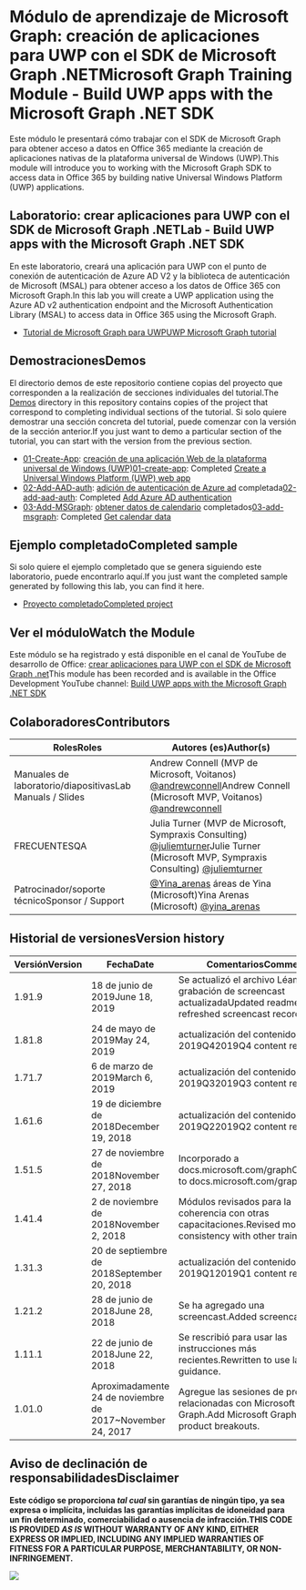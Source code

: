 # <a name="microsoft-graph-training-module---build-uwp-apps-with-the-microsoft-graph-net-sdk"></a><span data-ttu-id="cf1cf-101">Módulo de aprendizaje de Microsoft Graph: creación de aplicaciones para UWP con el SDK de Microsoft Graph .NET</span><span class="sxs-lookup"><span data-stu-id="cf1cf-101">Microsoft Graph Training Module - Build UWP apps with the Microsoft Graph .NET SDK</span></span>

<span data-ttu-id="cf1cf-102">Este módulo le presentará cómo trabajar con el SDK de Microsoft Graph para obtener acceso a datos en Office 365 mediante la creación de aplicaciones nativas de la plataforma universal de Windows (UWP).</span><span class="sxs-lookup"><span data-stu-id="cf1cf-102">This module will introduce you to working with the Microsoft Graph SDK to access data in Office 365 by building native Universal Windows Platform (UWP) applications.</span></span>

## <a name="lab---build-uwp-apps-with-the-microsoft-graph-net-sdk"></a><span data-ttu-id="cf1cf-103">Laboratorio: crear aplicaciones para UWP con el SDK de Microsoft Graph .NET</span><span class="sxs-lookup"><span data-stu-id="cf1cf-103">Lab - Build UWP apps with the Microsoft Graph .NET SDK</span></span>

<span data-ttu-id="cf1cf-104">En este laboratorio, creará una aplicación para UWP con el punto de conexión de autenticación de Azure AD V2 y la biblioteca de autenticación de Microsoft (MSAL) para obtener acceso a los datos de Office 365 con Microsoft Graph.</span><span class="sxs-lookup"><span data-stu-id="cf1cf-104">In this lab you will create a UWP application using the Azure AD v2 authentication endpoint and the Microsoft Authentication Library (MSAL) to access data in Office 365 using the Microsoft Graph.</span></span>

- [<span data-ttu-id="cf1cf-105">Tutorial de Microsoft Graph para UWP</span><span class="sxs-lookup"><span data-stu-id="cf1cf-105">UWP Microsoft Graph tutorial</span></span>](https://docs.microsoft.com/graph/training/uwp-tutorial)

## <a name="demos"></a><span data-ttu-id="cf1cf-106">Demostraciones</span><span class="sxs-lookup"><span data-stu-id="cf1cf-106">Demos</span></span>

<span data-ttu-id="cf1cf-107">El [](./Demos) directorio demos de este repositorio contiene copias del proyecto que corresponden a la realización de secciones individuales del tutorial.</span><span class="sxs-lookup"><span data-stu-id="cf1cf-107">The [Demos](./Demos) directory in this repository contains copies of the project that correspond to completing individual sections of the tutorial.</span></span> <span data-ttu-id="cf1cf-108">Si solo quiere demostrar una sección concreta del tutorial, puede comenzar con la versión de la sección anterior.</span><span class="sxs-lookup"><span data-stu-id="cf1cf-108">If you just want to demo a particular section of the tutorial, you can start with the version from the previous section.</span></span>

- <span data-ttu-id="cf1cf-109">[01-Create-App](Demos/01-create-app): [creación de una aplicación Web de la plataforma universal de Windows (UWP)](https://docs.microsoft.com/graph/training/uwp-tutorial?tutorial-step=1)</span><span class="sxs-lookup"><span data-stu-id="cf1cf-109">[01-create-app](Demos/01-create-app): Completed [Create a Universal Windows Platform (UWP) web app](https://docs.microsoft.com/graph/training/uwp-tutorial?tutorial-step=1)</span></span>
- <span data-ttu-id="cf1cf-110">[02-Add-AAD-auth](Demos/02-add-aad-auth): [adición de autenticación de Azure ad](https://docs.microsoft.com/graph/training/uwp-tutorial?tutorial-step=3) completada</span><span class="sxs-lookup"><span data-stu-id="cf1cf-110">[02-add-aad-auth](Demos/02-add-aad-auth): Completed [Add Azure AD authentication](https://docs.microsoft.com/graph/training/uwp-tutorial?tutorial-step=3)</span></span>
- <span data-ttu-id="cf1cf-111">[03-Add-MSGraph](Demos/03-add-msgraph): [obtener datos de calendario](https://docs.microsoft.com/graph/training/uwp-tutorial?tutorial-step=4) completados</span><span class="sxs-lookup"><span data-stu-id="cf1cf-111">[03-add-msgraph](Demos/03-add-msgraph): Completed [Get calendar data](https://docs.microsoft.com/graph/training/uwp-tutorial?tutorial-step=4)</span></span>

## <a name="completed-sample"></a><span data-ttu-id="cf1cf-112">Ejemplo completado</span><span class="sxs-lookup"><span data-stu-id="cf1cf-112">Completed sample</span></span>

<span data-ttu-id="cf1cf-113">Si solo quiere el ejemplo completado que se genera siguiendo este laboratorio, puede encontrarlo aquí.</span><span class="sxs-lookup"><span data-stu-id="cf1cf-113">If you just want the completed sample generated by following this lab, you can find it here.</span></span>

- [<span data-ttu-id="cf1cf-114">Proyecto completado</span><span class="sxs-lookup"><span data-stu-id="cf1cf-114">Completed project</span></span>](Demos/03-add-msgraph)

## <a name="watch-the-module"></a><span data-ttu-id="cf1cf-115">Ver el módulo</span><span class="sxs-lookup"><span data-stu-id="cf1cf-115">Watch the Module</span></span>

<span data-ttu-id="cf1cf-116">Este módulo se ha registrado y está disponible en el canal de YouTube de desarrollo de Office: [crear aplicaciones para UWP con el SDK de Microsoft Graph .net](https://youtu.be/oBYCBxkWMRA)</span><span class="sxs-lookup"><span data-stu-id="cf1cf-116">This module has been recorded and is available in the Office Development YouTube channel: [Build UWP apps with the Microsoft Graph .NET SDK](https://youtu.be/oBYCBxkWMRA)</span></span>

## <a name="contributors"></a><span data-ttu-id="cf1cf-117">Colaboradores</span><span class="sxs-lookup"><span data-stu-id="cf1cf-117">Contributors</span></span>

|        <span data-ttu-id="cf1cf-118">Roles</span><span class="sxs-lookup"><span data-stu-id="cf1cf-118">Roles</span></span>         |                                           <span data-ttu-id="cf1cf-119">Autores (es)</span><span class="sxs-lookup"><span data-stu-id="cf1cf-119">Author(s)</span></span>                                           |
| -------------------- | --------------------------------------------------------------------------------------------- |
| <span data-ttu-id="cf1cf-120">Manuales de laboratorio/diapositivas</span><span class="sxs-lookup"><span data-stu-id="cf1cf-120">Lab Manuals / Slides</span></span> | <span data-ttu-id="cf1cf-121">Andrew Connell (MVP de Microsoft, Voitanos) [@andrewconnell](//github.com/andrewconnell)</span><span class="sxs-lookup"><span data-stu-id="cf1cf-121">Andrew Connell (Microsoft MVP, Voitanos) [@andrewconnell](//github.com/andrewconnell)</span></span>         |
| <span data-ttu-id="cf1cf-122">FRECUENTES</span><span class="sxs-lookup"><span data-stu-id="cf1cf-122">QA</span></span>                   | <span data-ttu-id="cf1cf-123">Julia Turner (MVP de Microsoft, Sympraxis Consulting) [@juliemturner](//github.com/juliemturner)</span><span class="sxs-lookup"><span data-stu-id="cf1cf-123">Julie Turner (Microsoft MVP, Sympraxis Consulting) [@juliemturner](//github.com/juliemturner)</span></span> |
| <span data-ttu-id="cf1cf-124">Patrocinador/soporte técnico</span><span class="sxs-lookup"><span data-stu-id="cf1cf-124">Sponsor / Support</span></span>    | <span data-ttu-id="cf1cf-125">[@Yina_arenas](//github.com//github.com/yina_arenas) áreas de Yina (Microsoft)</span><span class="sxs-lookup"><span data-stu-id="cf1cf-125">Yina Arenas (Microsoft) [@yina_arenas](//github.com//github.com/yina_arenas)</span></span>                  |

## <a name="version-history"></a><span data-ttu-id="cf1cf-126">Historial de versiones</span><span class="sxs-lookup"><span data-stu-id="cf1cf-126">Version history</span></span>

| <span data-ttu-id="cf1cf-127">Versión</span><span class="sxs-lookup"><span data-stu-id="cf1cf-127">Version</span></span> |        <span data-ttu-id="cf1cf-128">Fecha</span><span class="sxs-lookup"><span data-stu-id="cf1cf-128">Date</span></span>        |                       <span data-ttu-id="cf1cf-129">Comentarios</span><span class="sxs-lookup"><span data-stu-id="cf1cf-129">Comments</span></span>                       |
| ------- | ------------------ | ---------------------------------------------------- |
| <span data-ttu-id="cf1cf-130">1.9</span><span class="sxs-lookup"><span data-stu-id="cf1cf-130">1.9</span></span>     | <span data-ttu-id="cf1cf-131">18 de junio de 2019</span><span class="sxs-lookup"><span data-stu-id="cf1cf-131">June 18, 2019</span></span>      | <span data-ttu-id="cf1cf-132">Se actualizó el archivo Léame en grabación de screencast actualizada</span><span class="sxs-lookup"><span data-stu-id="cf1cf-132">Updated readme to refreshed screencast recording</span></span>     |
| <span data-ttu-id="cf1cf-133">1.8</span><span class="sxs-lookup"><span data-stu-id="cf1cf-133">1.8</span></span>     | <span data-ttu-id="cf1cf-134">24 de mayo de 2019</span><span class="sxs-lookup"><span data-stu-id="cf1cf-134">May 24, 2019</span></span>       | <span data-ttu-id="cf1cf-135">actualización del contenido de 2019Q4</span><span class="sxs-lookup"><span data-stu-id="cf1cf-135">2019Q4 content refresh</span></span>                               |
| <span data-ttu-id="cf1cf-136">1.7</span><span class="sxs-lookup"><span data-stu-id="cf1cf-136">1.7</span></span>     | <span data-ttu-id="cf1cf-137">6 de marzo de 2019</span><span class="sxs-lookup"><span data-stu-id="cf1cf-137">March 6, 2019</span></span>      | <span data-ttu-id="cf1cf-138">actualización del contenido de 2019Q3</span><span class="sxs-lookup"><span data-stu-id="cf1cf-138">2019Q3 content refresh</span></span>                               |
| <span data-ttu-id="cf1cf-139">1.6</span><span class="sxs-lookup"><span data-stu-id="cf1cf-139">1.6</span></span>     | <span data-ttu-id="cf1cf-140">19 de diciembre de 2018</span><span class="sxs-lookup"><span data-stu-id="cf1cf-140">December 19, 2018</span></span>  | <span data-ttu-id="cf1cf-141">actualización del contenido de 2019Q2</span><span class="sxs-lookup"><span data-stu-id="cf1cf-141">2019Q2 content refresh</span></span>                               |
| <span data-ttu-id="cf1cf-142">1.5</span><span class="sxs-lookup"><span data-stu-id="cf1cf-142">1.5</span></span>     | <span data-ttu-id="cf1cf-143">27 de noviembre de 2018</span><span class="sxs-lookup"><span data-stu-id="cf1cf-143">November 27, 2018</span></span>  | <span data-ttu-id="cf1cf-144">Incorporado a docs.microsoft.com/graph</span><span class="sxs-lookup"><span data-stu-id="cf1cf-144">Onboarded to docs.microsoft.com/graph</span></span>                |
| <span data-ttu-id="cf1cf-145">1.4</span><span class="sxs-lookup"><span data-stu-id="cf1cf-145">1.4</span></span>     | <span data-ttu-id="cf1cf-146">2 de noviembre de 2018</span><span class="sxs-lookup"><span data-stu-id="cf1cf-146">November 2, 2018</span></span>   | <span data-ttu-id="cf1cf-147">Módulos revisados para la coherencia con otras capacitaciones.</span><span class="sxs-lookup"><span data-stu-id="cf1cf-147">Revised modules for consistency with other training.</span></span> |
| <span data-ttu-id="cf1cf-148">1.3</span><span class="sxs-lookup"><span data-stu-id="cf1cf-148">1.3</span></span>     | <span data-ttu-id="cf1cf-149">20 de septiembre de 2018</span><span class="sxs-lookup"><span data-stu-id="cf1cf-149">September 20, 2018</span></span> | <span data-ttu-id="cf1cf-150">actualización del contenido de 2019Q1</span><span class="sxs-lookup"><span data-stu-id="cf1cf-150">2019Q1 content refresh</span></span>                               |
| <span data-ttu-id="cf1cf-151">1.2</span><span class="sxs-lookup"><span data-stu-id="cf1cf-151">1.2</span></span>     | <span data-ttu-id="cf1cf-152">28 de junio de 2018</span><span class="sxs-lookup"><span data-stu-id="cf1cf-152">June 28, 2018</span></span>      | <span data-ttu-id="cf1cf-153">Se ha agregado una screencast.</span><span class="sxs-lookup"><span data-stu-id="cf1cf-153">Added screencast.</span></span>                                    |
| <span data-ttu-id="cf1cf-154">1.1</span><span class="sxs-lookup"><span data-stu-id="cf1cf-154">1.1</span></span>     | <span data-ttu-id="cf1cf-155">22 de junio de 2018</span><span class="sxs-lookup"><span data-stu-id="cf1cf-155">June 22, 2018</span></span>      | <span data-ttu-id="cf1cf-156">Se rescribió para usar las instrucciones más recientes.</span><span class="sxs-lookup"><span data-stu-id="cf1cf-156">Rewritten to use latest guidance.</span></span>                    |
| <span data-ttu-id="cf1cf-157">1.0</span><span class="sxs-lookup"><span data-stu-id="cf1cf-157">1.0</span></span>     | <span data-ttu-id="cf1cf-158">Aproximadamente 24 de noviembre de 2017</span><span class="sxs-lookup"><span data-stu-id="cf1cf-158">~November 24, 2017</span></span> | <span data-ttu-id="cf1cf-159">Agregue las sesiones de producto relacionadas con Microsoft Graph.</span><span class="sxs-lookup"><span data-stu-id="cf1cf-159">Add Microsoft Graph related product breakouts.</span></span>       |

## <a name="disclaimer"></a><span data-ttu-id="cf1cf-160">Aviso de declinación de responsabilidades</span><span class="sxs-lookup"><span data-stu-id="cf1cf-160">Disclaimer</span></span>

<span data-ttu-id="cf1cf-161">**Este código se proporciona _tal cual_ sin garantías de ningún tipo, ya sea expresa o implícita, incluidas las garantías implícitas de idoneidad para un fin determinado, comerciabilidad o ausencia de infracción.**</span><span class="sxs-lookup"><span data-stu-id="cf1cf-161">**THIS CODE IS PROVIDED _AS IS_ WITHOUT WARRANTY OF ANY KIND, EITHER EXPRESS OR IMPLIED, INCLUDING ANY IMPLIED WARRANTIES OF FITNESS FOR A PARTICULAR PURPOSE, MERCHANTABILITY, OR NON-INFRINGEMENT.**</span></span>

<!-- markdownlint-disable MD033 -->
<img src="https://telemetry.sharepointpnp.com/msgraph-training-uwp" />
